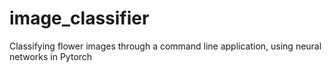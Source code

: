 # image_classifier
Classifying flower images through a command line application, using neural networks in Pytorch
